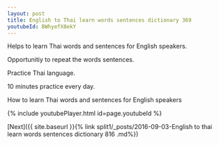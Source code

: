 ```yaml
---
layout: post
title: English to Thai learn words sentences dictionary 369 
youtubeId: BWhyefX8ekY
---
```

 
 
Helps to learn Thai words and sentences for English speakers.

Opportunitiy to repeat the words sentences. 

Practice Thai language. 
 
10 minutes practice every day. 
 
How to learn Thai words and sentences for English speakers 
 
{% include youtubePlayer.html id=page.youtubeId %}
 
 
[Next]({{ site.baseurl }}{% link  split1/_posts/2016-09-03-English to thai learn words sentences dictionary 816 .md%})
 
